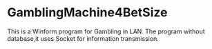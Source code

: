 # GamblingMachine4BetSize
This is a Winform program for Gambling in LAN.
The program without database,it uses Socket for information transmission.
